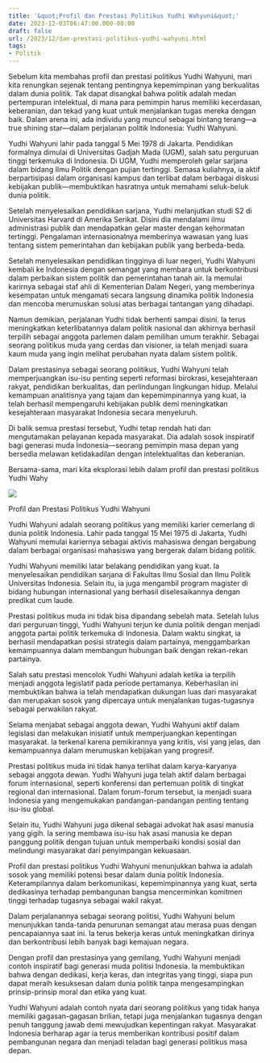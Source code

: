 ```yaml
---
title: '&quot;Profil dan Prestasi Politikus Yudhi Wahyuni&quot;'
date: 2023-12-03T06:47:00.000-08:00
draft: false
url: /2023/12/dan-prestasi-politikus-yudhi-wahyuni.html
tags: 
- Politik
---
```


  

Sebelum kita membahas profil dan prestasi politikus Yudhi Wahyuni, mari kita renungkan sejenak tentang pentingnya kepemimpinan yang berkualitas dalam dunia politik. Tak dapat disangkal bahwa politik adalah medan pertempuran intelektual, di mana para pemimpin harus memiliki kecerdasan, keberanian, dan tekad yang kuat untuk menjalankan tugas mereka dengan baik. Dalam arena ini, ada individu yang muncul sebagai bintang terang—a true shining star—dalam perjalanan politik Indonesia: Yudhi Wahyuni.

  

Yudhi Wahyuni lahir pada tanggal 5 Mei 1978 di Jakarta. Pendidikan formalnya dimulai di Universitas Gadjah Mada (UGM), salah satu perguruan tinggi terkemuka di Indonesia. Di UGM, Yudhi memperoleh gelar sarjana dalam bidang Ilmu Politik dengan pujian tertinggi. Semasa kuliahnya, ia aktif berpartisipasi dalam organisasi kampus dan terlibat dalam berbagai diskusi kebijakan publik—membuktikan hasratnya untuk memahami seluk-beluk dunia politik.

  

Setelah menyelesaikan pendidikan sarjana, Yudhi melanjutkan studi S2 di Universitas Harvard di Amerika Serikat. Disini dia mendalami ilmu administrasi publik dan mendapatkan gelar master dengan kehormatan tertinggi. Pengalaman internasionalnya memberinya wawasan yang luas tentang sistem pemerintahan dan kebijakan publik yang berbeda-beda.

  

Setelah menyelesaikan pendidikan tingginya di luar negeri, Yudhi Wahyuni kembali ke Indonesia dengan semangat yang membara untuk berkontribusi dalam perbaikan sistem politik dan pemerintahan tanah air. Ia memulai karirnya sebagai staf ahli di Kementerian Dalam Negeri, yang memberinya kesempatan untuk mengamati secara langsung dinamika politik Indonesia dan mencoba merumuskan solusi atas berbagai tantangan yang dihadapi.

  

Namun demikian, perjalanan Yudhi tidak berhenti sampai disini. Ia terus meningkatkan keterlibatannya dalam politik nasional dan akhirnya berhasil terpilih sebagai anggota parlemen dalam pemilihan umum terakhir. Sebagai seorang politikus muda yang cerdas dan visioner, ia telah menjadi suara kaum muda yang ingin melihat perubahan nyata dalam sistem politik.

  

Dalam prestasinya sebagai seorang politikus, Yudhi Wahyuni telah memperjuangkan isu-isu penting seperti reformasi birokrasi, kesejahteraan rakyat, pendidikan berkualitas, dan perlindungan lingkungan hidup. Melalui kemampuan analitisnya yang tajam dan kepemimpinannya yang kuat, ia telah berhasil mempengaruhi kebijakan publik demi meningkatkan kesejahteraan masyarakat Indonesia secara menyeluruh.

  

Di balik semua prestasi tersebut, Yudhi tetap rendah hati dan mengutamakan pelayanan kepada masyarakat. Dia adalah sosok inspiratif bagi generasi muda Indonesia—seorang pemimpin masa depan yang bersedia melawan ketidakadilan dengan intelektualitas dan keberanian.

  

Bersama-sama, mari kita eksplorasi lebih dalam profil dan prestasi politikus Yudhi Wahy

  

![](https://jejakrekam.com/wp-content/uploads/2021/12/YUDHI-WAYUNI.jpg)

  

Profil dan Prestasi Politikus Yudhi Wahyuni

  

Yudhi Wahyuni adalah seorang politikus yang memiliki karier cemerlang di dunia politik Indonesia. Lahir pada tanggal 15 Mei 1975 di Jakarta, Yudhi Wahyuni memulai kariernya sebagai aktivis mahasiswa dengan bergabung dalam berbagai organisasi mahasiswa yang bergerak dalam bidang politik.

  

Yudhi Wahyuni memiliki latar belakang pendidikan yang kuat. Ia menyelesaikan pendidikan sarjana di Fakultas Ilmu Sosial dan Ilmu Politik Universitas Indonesia. Selain itu, ia juga mengambil program magister di bidang hubungan internasional yang berhasil diselesaikannya dengan predikat cum laude.

  

Prestasi politikus muda ini tidak bisa dipandang sebelah mata. Setelah lulus dari perguruan tinggi, Yudhi Wahyuni terjun ke dunia politik dengan menjadi anggota partai politik terkemuka di Indonesia. Dalam waktu singkat, ia berhasil mendapatkan posisi strategis dalam partainya, menggambarkan kemampuannya dalam membangun hubungan baik dengan rekan-rekan partainya.

  

Salah satu prestasi mencolok Yudhi Wahyuni adalah ketika ia terpilih menjadi anggota legislatif pada periode pertamanya. Keberhasilan ini membuktikan bahwa ia telah mendapatkan dukungan luas dari masyarakat dan merupakan sosok yang dipercaya untuk menjalankan tugas-tugasnya sebagai perwakilan rakyat.

  

Selama menjabat sebagai anggota dewan, Yudhi Wahyuni aktif dalam legislasi dan melakukan inisiatif untuk memperjuangkan kepentingan masyarakat. Ia terkenal karena pemikirannya yang kritis, visi yang jelas, dan kemampuannya dalam merumuskan kebijakan yang progresif.

  

Prestasi politikus muda ini tidak hanya terlihat dalam karya-karyanya sebagai anggota dewan. Yudhi Wahyuni juga telah aktif dalam berbagai forum internasional, seperti konferensi dan pertemuan politik di tingkat regional dan internasional. Dalam forum-forum tersebut, ia menjadi suara Indonesia yang mengemukakan pandangan-pandangan penting tentang isu-isu global.

  

Selain itu, Yudhi Wahyuni juga dikenal sebagai advokat hak asasi manusia yang gigih. Ia sering membawa isu-isu hak asasi manusia ke depan panggung politik dengan tujuan untuk memperbaiki kondisi sosial dan melindungi masyarakat dari penyimpangan kekuasaan.

  

Profil dan prestasi politikus Yudhi Wahyuni menunjukkan bahwa ia adalah sosok yang memiliki potensi besar dalam dunia politik Indonesia. Keterampilannya dalam berkomunikasi, kepemimpinannya yang kuat, serta dedikasinya terhadap pembangunan bangsa mencerminkan komitmen tinggi terhadap tugasnya sebagai wakil rakyat.

  

Dalam perjalanannya sebagai seorang politisi, Yudhi Wahyuni belum menunjukkan tanda-tanda penurunan semangat atau merasa puas dengan pencapaiannya saat ini. Ia terus bekerja keras untuk meningkatkan dirinya dan berkontribusi lebih banyak bagi kemajuan negara.

  

Dengan profil dan prestasinya yang gemilang, Yudhi Wahyuni menjadi contoh inspiratif bagi generasi muda politisi Indonesia. Ia membuktikan bahwa dengan dedikasi, kerja keras, dan integritas yang tinggi, siapa pun dapat meraih kesuksesan dalam dunia politik tanpa mengesampingkan prinsip-prinsip moral dan etika yang kuat.

  

Yudhi Wahyuni adalah contoh nyata dari seorang politikus yang tidak hanya memiliki gagasan-gagasan brilian, tetapi juga menjalankan tugasnya dengan penuh tanggung jawab demi mewujudkan kepentingan rakyat. Masyarakat Indonesia berharap agar ia terus memberikan kontribusi positif dalam pembangunan negara dan menjadi teladan bagi generasi politikus masa depan.